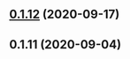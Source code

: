 ## [0.1.12](https://github.com/flyFatSeal/react-components/compare/v0.1.11...v0.1.12) (2020-09-17)



## 0.1.11 (2020-09-04)



